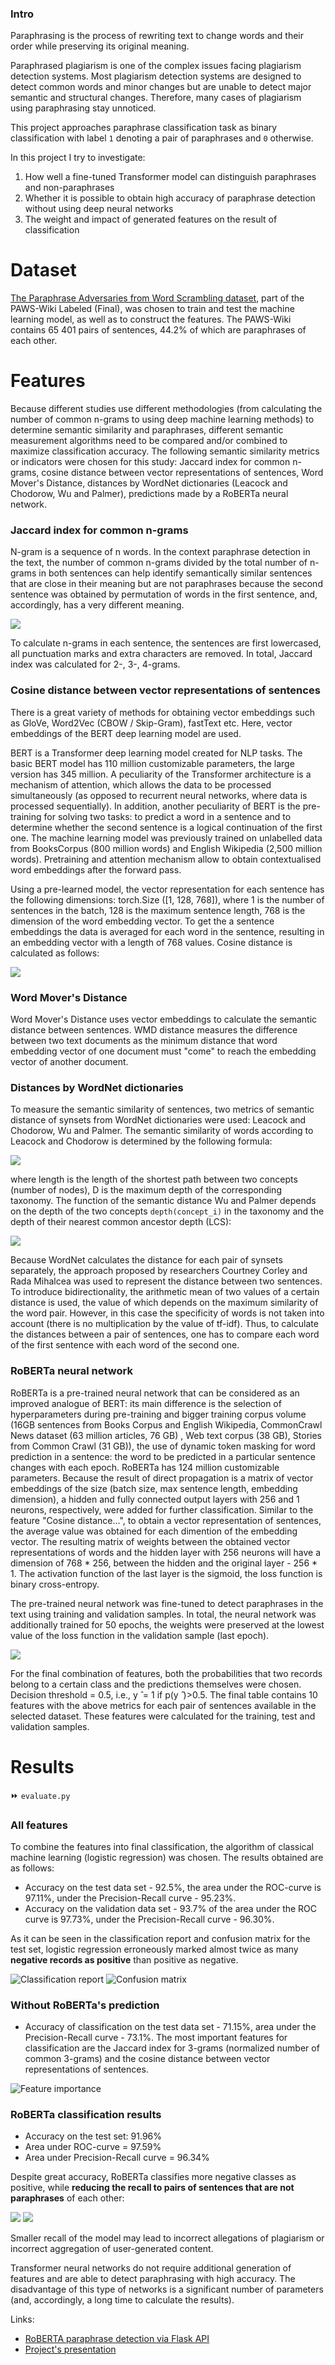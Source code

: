 ### Intro
Paraphrasing is the process of rewriting text to change words and their order while preserving its original meaning. 

Paraphrased plagiarism is one of the complex issues facing plagiarism detection systems. Most plagiarism detection systems are designed to detect common words and minor changes but are unable to detect major semantic and structural changes. Therefore, many cases of plagiarism using paraphrasing stay unnoticed.

This project approaches paraphrase classification task as binary classification with label ```1``` denoting a pair of paraphrases and ```0``` otherwise.

In this project I try to investigate:
1) How well a fine-tuned Transformer model can distinguish paraphrases and non-paraphrases
2) Whether it is possible to obtain high accuracy of paraphrase detection without using deep neural networks
3) The weight and impact of generated features on the result of classification

# Dataset

[The Paraphrase Adversaries from Word Scrambling dataset](https://github.com/google-research-datasets/paws), part of the PAWS-Wiki Labeled (Final), was chosen to train and test the machine learning model, as well as to construct the features. The PAWS-Wiki contains 65 401 pairs of sentences, 44.2% of which are paraphrases of each other.

# Features

Because different studies use different methodologies (from calculating the number of common n-grams to using deep machine learning methods) to determine semantic similarity and paraphrases, different semantic measurement algorithms need to be compared and/or combined to maximize classification accuracy.
The following semantic similarity metrics or indicators were chosen for this study: Jaccard index for common n-grams, cosine distance between vector representations of sentences, Word Mover's Distance, distances by WordNet dictionaries (Leacock and Chodorow, Wu and Palmer), predictions made by a RoBERTa neural network.

### Jaccard index for common n-grams
N-gram is a sequence of n words. In the context paraphrase detection in the text, the number of common n-grams divided by the total number of n-grams in both sentences can help identify semantically similar sentences that are close in their meaning but are not paraphrases because the second sentence was obtained by permutation of words in the first sentence, and, accordingly, has a very different meaning.

![](https://github.com/nataliyakholodna/paraphrase_det/blob/main/images/formulas/jaccard.png)

To calculate n-grams in each sentence, the sentences are first lowercased, all punctuation marks and extra characters are removed. In total, Jaccard index was calculated for 2-, 3-, 4-grams.

### Cosine distance between vector representations of sentences

There is a great variety of methods for obtaining vector embeddings such as GloVe, Word2Vec (CBOW / Skip-Gram), fastText etc. Here, vector embeddings of the BERT deep learning model are used.


BERT is a Transformer deep learning model created for NLP tasks. The basic BERT model has 110 million customizable parameters, the large version has 345 million.
A peculiarity of the Transformer architecture is a mechanism of attention, which allows the data to be processed simultaneously (as opposed to recurrent neural networks, where data is processed sequentially). In addition, another peculiarity of BERT is the pre-training for solving two tasks: to predict a word in a sentence and to determine whether the second sentence is a logical continuation of the first one. The machine learning model was previously trained on unlabelled data from BooksCorpus (800 million words) and English Wikipedia (2,500 million words). Pretraining and attention mechanism allow to obtain contextualised word embeddings after the forward pass.

Using a pre-learned model, the vector representation for each sentence has the following dimensions: torch.Size ([1, 128, 768]), where 1 is the number of sentences in the batch, 128 is the maximum sentence length, 768 is the dimension of the word embedding vector. To get the a sentence embeddings the data is averaged for each word in the sentence, resulting in an embedding vector with a length of 768 values.
Cosine distance is calculated as follows:

![](https://github.com/nataliyakholodna/paraphrase_det/blob/main/images/formulas/cosine_sim.png)


### Word Mover's Distance

Word Mover's Distance uses vector embeddings to calculate the semantic distance between sentences. WMD distance measures the difference between two text documents as the minimum distance that word embedding vector of one document must "come" to reach the embedding vector of another document.

### Distances by WordNet dictionaries

To measure the semantic similarity of sentences, two metrics of semantic distance of synsets from WordNet dictionaries were used: Leacock and Chodorow, Wu and Palmer.
The semantic similarity of words according to Leacock and Chodorow is determined by the following formula:

![](https://github.com/nataliyakholodna/paraphrase_det/blob/main/images/formulas/leacock_chodorow.png)

where length is the length of the shortest path between two concepts (number of nodes), D is the maximum depth of the corresponding taxonomy.
The function of the semantic distance Wu and Palmer depends on the depth of the two concepts ```depth(concept_i)```  in the taxonomy and the depth of their nearest common ancestor depth (LCS):

![](https://github.com/nataliyakholodna/paraphrase_det/blob/main/images/formulas/wu_parmer.png)

Because WordNet calculates the distance for each pair of synsets separately, the approach proposed by researchers Courtney Corley and Rada Mihalcea was used to represent the distance between two sentences. To introduce bidirectionality, the arithmetic mean of two values of a certain distance is used, the value of which depends on the maximum similarity of the word pair. However, in this case the specificity of words is not taken into account (there is no multiplication by the value of tf-idf). Thus, to calculate the distances between a pair of sentences, one has to compare each word of the first sentence with each word of the second one.


### RoBERTa neural network

RoBERTa is a pre-trained neural network that can be considered as an improved analogue of BERT: its main difference is the selection of hyperparameters during pre-training and bigger training corpus volume (16GB sentences from Books Corpus and English Wikipedia, CommonCrawl News dataset (63 million articles, 76 GB) , Web text corpus (38 GB), Stories from Common Crawl (31 GB)), the use of dynamic token masking for word prediction in a sentence: the word to be predicted in a particular sentence changes with each epoch.
RoBERTa has 124 million customizable parameters. Because the result of direct propagation is a matrix of vector embeddings of the size (batch size, max sentence length, embedding dimension), a hidden and fully connected output layers with 256 and 1 neurons, respectively, were added for further classification. Similar to the feature "Cosine distance…", to obtain a vector representation of sentences, the average value was obtained for each dimention of the embedding vector. The resulting matrix of weights between the obtained vector representations of words and the hidden layer with 256 neurons will have a dimension of 768 * 256, between the hidden and the original layer - 256 * 1. The activation function of the last layer is the sigmoid, the loss function is binary cross-entropy.

The pre-trained neural network was fine-tuned to detect paraphrases in the text using training and validation samples. In total, the neural network was additionally trained for 50 epochs, the weights were preserved at the lowest value of the loss function in the validation sample (last epoch).

![](https://github.com/nataliyakholodna/paraphrase_det/blob/main/images/formulas/roberta.png)

For the final combination of features, both the probabilities that two records belong to a certain class and the predictions themselves were chosen. Decision threshold = 0.5, i.e., y ̂ = 1 if p(y ̂ )>0.5.
The final table contains 10 features with the above metrics for each pair of sentences available in the selected dataset. These features were calculated for the training, test and validation samples.

# Results
⏩ ```evaluate.py```

### All features

To combine the features into final classification, the algorithm of classical machine learning (logistic regression) was chosen.
The results obtained are as follows:
* Accuracy on the test data set - 92.5%, the area under the ROC-curve is 97.11%, under the Precision-Recall curve - 95.23%.
* Accuracy on the validation data set - 93.7% of the area under the ROC curve is 97.73%, under the Precision-Recall curve - 96.30%.

As it can be seen in the classification report and confusion matrix for the test set, logistic regression erroneously marked almost twice as many **negative records as positive** than positive as negative.

![Classification report](https://github.com/nataliyakholodna/paraphrase_det/blob/main/images/class_report_1.png)
![Confusion matrix](https://github.com/nataliyakholodna/paraphrase_det/blob/main/images/confusion_matrix_1.png)

### Without RoBERTa's prediction

* Accuracy of classification on the test data set - 71.15%, area under the Precision-Recall curve - 73.1%.
The most important features for classification are the Jaccard index for 3-grams (normalized number of common 3-grams) and the cosine distance between vector representations of sentences.

![Feature importance](https://github.com/nataliyakholodna/paraphrase_det/blob/main/images/feature_imp_2.png)

### RoBERTa classification results

* Accuracy on the test set: 91.96%
* Area under ROC-curve = 97.59%
* Area under Precision-Recall curve = 96.34%

Despite great accuracy, RoBERTa classifies more negative classes as positive, while **reducing the recall to pairs of sentences that are not paraphrases** of each other:


![](https://github.com/nataliyakholodna/paraphrase_det/blob/main/images/class_report_3.png)
![](https://github.com/nataliyakholodna/paraphrase_det/blob/main/images/matrix_3.png)

Smaller recall of the model may lead to incorrect allegations of plagiarism or incorrect aggregation of user-generated content.

Transformer neural networks do not require additional generation of features and are able to detect paraphrasing with high accuracy. The disadvantage of this type of networks is a significant number of parameters (and, accordingly, a long time to calculate the results).







Links:
* [RoBERTA paraphrase detection via Flask API](https://github.com/nataliyakholodna/roberta_paraphrase_detection)
* [Project's presentation](https://www.canva.com/design/DAE4zcIOvwo/XAH-wxQl0wnIiPhywJEjgw/view?utm_content=DAE4zcIOvwo&utm_campaign=designshare&utm_medium=link2&utm_source=sharebutton)